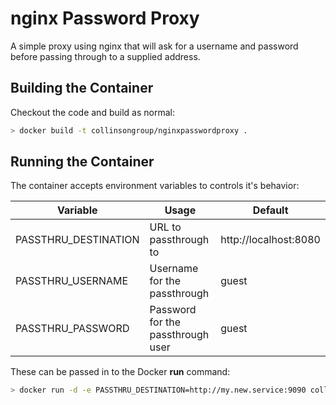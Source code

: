 # nginx Password Proxy

A simple proxy using nginx that will ask for a username and password before passing through to a supplied address.

## Building the Container

Checkout the code and build as normal:

```bash
> docker build -t collinsongroup/nginxpasswordproxy .
```

## Running the Container

The container accepts environment variables to controls it's behavior:

| Variable             | Usage                             | Default                 |
|----------------------|-----------------------------------|-------------------------|
| PASSTHRU_DESTINATION | URL to passthrough to             | http://localhost:8080   |
| PASSTHRU_USERNAME    | Username for the passthrough      | guest                   |
| PASSTHRU_PASSWORD    | Password for the passthrough user | guest                   |

These can be passed in to the Docker **run** command:

```bash
> docker run -d -e PASSTHRU_DESTINATION=http://my.new.service:9090 collinsongroup/nginxpasswordproxy
```
